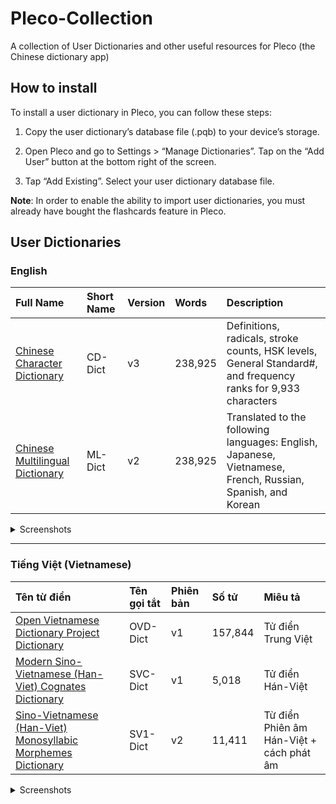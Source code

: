 # Pleco-Collection
A collection of User Dictionaries and other useful resources for Pleco (the Chinese dictionary app)

## How to install
To install a user dictionary in Pleco, you can follow these steps:

1. Copy the user dictionary’s database file (.pqb) to your device’s storage.

2. Open Pleco and go to Settings > “Manage Dictionaries”. Tap on the “Add User” button at the bottom right of the screen.

3. Tap “Add Existing”. Select your user dictionary database file.

**Note**: In order to enable the ability to import user dictionaries, you must already have bought the flashcards feature in Pleco.

## User Dictionaries

### English

<!-- prettier-ignore-start -->
<!-- start_toc -->

Full Name | Short Name | Version | Words | Description
| :--- | :--- | :--- | :--- | :---
[Chinese Character Dictionary](https://bit.ly/Pleco_CD-Dict-v3) | CD-Dict  | v3 | 238,925 | Definitions, radicals, stroke counts, HSK levels, General Standard#, and frequency ranks for 9,933 characters
[Chinese Multilingual Dictionary](https://bit.ly/Pleco_ML-Dict-v2)  | ML-Dict  | v2 | 238,925 | Translated to the following languages: English, Japanese, Vietnamese, French, Russian, Spanish, and Korean

<details>
  <summary>Screenshots</summary>
  
  ### CD-Dict v3 (238,925 words)

  Definitions, radicals, stroke counts, HSK levels, General Standard#, and frequency ranks for 9,933 characters
  
  <img src="https://user-images.githubusercontent.com/14327094/226435608-82ded4eb-79f0-439d-85f8-1906e8639aef.PNG" width="200" />
  
  ___

  ### ML-Dict v2 (238,925 words)

  Translated to the following languages: English, Japanese, Vietnamese, French, Russian, Spanish, and Korean
  
  <img src="https://user-images.githubusercontent.com/14327094/226435690-0277b87b-7838-4981-90e3-159b181161c8.PNG" width="200" />

</details>

<!-- end_toc -->
<!-- prettier-ignore-end -->
___

### Tiếng Việt (Vietnamese)

<!-- prettier-ignore-start -->
<!-- start_toc -->

Tên từ điển | Tên gọi tắt | Phiên bản | Số tử | Miêu tả
| :--- | :--- | :--- | :--- | :---
[Open Vietnamese Dictionary Project Dictionary](https://bit.ly/PlecoTrungViet) | OVD-Dict  | v1 | 157,844 | Tử điển Trung Việt
[Modern Sino-Vietnamese (Han-Viet) Cognates Dictionary](https://bit.ly/PlecoHanViet)  | SVC-Dict  | v1 | 5,018 | Tử điển Hán-Việt
[Sino-Vietnamese (Han-Viet) Monosyllabic Morphemes Dictionary](https://bit.ly/PlecoPhienAmV2)  | SV1-Dict  | v2 | 11,411 | Từ điển Phiên âm Hán-Việt + cách phát âm

<details>
  <summary>Screenshots</summary>
  
  ### OVD-Dict v1 (157,844 tử)

  Tử điển Trung Việt
  
  <img src="https://user-images.githubusercontent.com/14327094/226453319-344afd55-aff1-4fe9-ba61-863fafbd631c.PNG" width="200" />
  
  ___

  ### SVC-Dict v1 (5,018 tử)

  Tử điển Hán-Việt
  
  <img src="https://user-images.githubusercontent.com/14327094/226453348-2e23a628-3ecf-484b-bcdd-d4cd74d9352f.PNG" width="200" />
  
  ___

  ### SV1-Dict v2 (11,411 tử)

  Từ điển Phiên âm Hán-Việt + cách phát âm
  
  <img src="https://user-images.githubusercontent.com/14327094/226453376-56c0a2e8-961c-43c1-988d-d7f9590943a4.PNG" width="200" />
</details>

<!-- end_toc -->
<!-- prettier-ignore-end -->
